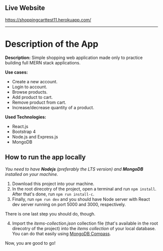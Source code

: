 ## Live Website

https://shoppingcarttest11.herokuapp.com/

---
# Description of the App

**Description:** Simple shopping web application made only to practice building full MERN stack applications.

**Use cases:**

- Create a new account.
- Login to account.
- Browse products.
- Add product to cart.
- Remove product from cart.
- Increase/decrease quantity of a product.

**Used Technologies:**
- React.js
- Bootstrap 4
- Node.js and Express.js
- MongoDB


## How to run the app locally

_You need to have **Nodejs** (preferably the LTS version) and **MongoDB** installed on your machine._

1. Download this project into your machine.
2. In the root direcotry of the project, open a terminal and run `npm install`. After that's done, run `npm run install-c`.
3. Finally, run `npm run dev` and you should have Node server with React dev server running on port 5000 and 3000, respectively.

There is one last step you should do, though.

4. Import the _items-collection.json_ collection file (that's available in the root direcotry of the project) into the _items collection_ of your local database. You can do that easily using [MongoDB Compass](https://docs.mongodb.com/compass/master/import-export/#procedure).

Now, you are good to go!
